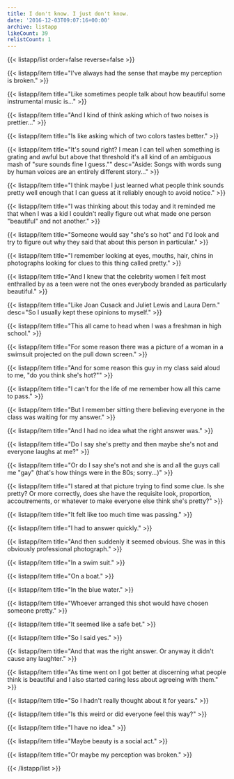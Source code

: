 ```yaml
---
title: I don't know. I just don't know.
date: '2016-12-03T09:07:16+00:00'
archive: listapp
likeCount: 39
relistCount: 1
---
```


{{< listapp/list order=false reverse=false >}}

   {{< listapp/item title="I've always had the sense that maybe my perception is broken." >}}

   {{< listapp/item title="Like sometimes people talk about how beautiful some instrumental music is..." >}}

   {{< listapp/item title="And I kind of think asking which of two noises is prettier..." >}}

   {{< listapp/item title="Is like asking which of two colors tastes better." >}}

   {{< listapp/item title="It's sound right? I mean I can tell when something is grating and awful but above that threshold it's all kind of an ambiguous mash of \"sure sounds fine I guess.\""
      desc="Aside: Songs with words sung by human voices are an entirely different story..." >}}

   {{< listapp/item title="I think maybe I just learned what people think sounds pretty well enough that I can guess at it reliably enough to avoid notice." >}}

   {{< listapp/item title="I was thinking about this today and it reminded me that when I was a kid I couldn't really figure out what made one person \"beautiful\" and not another." >}}

   {{< listapp/item title="Someone would say \"she's so hot\" and I'd look and try to figure out why they said that about this person in particular." >}}

   {{< listapp/item title="I remember looking at eyes, mouths, hair, chins in photographs looking for clues to this thing called pretty." >}}

   {{< listapp/item title="And I knew that the celebrity women I felt most enthralled by as a teen were not the ones everybody branded as particularly beautiful." >}}

   {{< listapp/item title="Like Joan Cusack and Juliet Lewis and Laura Dern."
      desc="So I usually kept these opinions to myself." >}}

   {{< listapp/item title="This all came to head when I was a freshman in high school." >}}

   {{< listapp/item title="For some reason there was a picture of a woman in a swimsuit projected on the pull down screen." >}}

   {{< listapp/item title="And for some reason this guy in my class said aloud to me, \"do you think she's hot?\"" >}}

   {{< listapp/item title="I can't for the life of me remember how all this came to pass." >}}

   {{< listapp/item title="But I remember sitting there believing everyone in the class was waiting for my answer." >}}

   {{< listapp/item title="And I had no idea what the right answer was." >}}

   {{< listapp/item title="Do I say she's pretty and then maybe she's not and everyone laughs at me?" >}}

   {{< listapp/item title="Or do I say she's not and she is and all the guys call me \"gay\" (that's how things were in the 80s; sorry...)" >}}

   {{< listapp/item title="I stared at that picture trying to find some clue. Is she pretty? Or more correctly, does she have the requisite look, proportion, accoutrements, or whatever to make everyone else think she's pretty?" >}}

   {{< listapp/item title="It felt like too much time was passing." >}}

   {{< listapp/item title="I had to answer quickly." >}}

   {{< listapp/item title="And then suddenly it seemed obvious. She was in this obviously professional photograph." >}}

   {{< listapp/item title="In a swim suit." >}}

   {{< listapp/item title="On a boat." >}}

   {{< listapp/item title="In the blue water." >}}

   {{< listapp/item title="Whoever arranged this shot would have chosen someone pretty." >}}

   {{< listapp/item title="It seemed like a safe bet." >}}

   {{< listapp/item title="So I said yes." >}}

   {{< listapp/item title="And that was the right answer. Or anyway it didn't cause any laughter." >}}

   {{< listapp/item title="As time went on I got better at discerning what people think is beautiful and I also started caring less about agreeing with them." >}}

   {{< listapp/item title="So I hadn't really thought about it for years." >}}

   {{< listapp/item title="Is this weird or did everyone feel this way?" >}}

   {{< listapp/item title="I have no idea." >}}

   {{< listapp/item title="Maybe beauty is a social act." >}}

   {{< listapp/item title="Or maybe my perception was broken." >}}

{{< /listapp/list >}}
